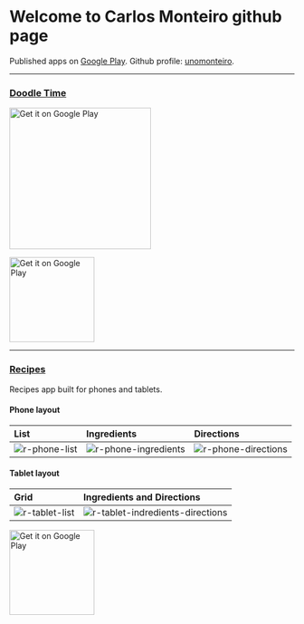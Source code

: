 # Welcome to Carlos Monteiro github page

Published apps on [Google Play](https://play.google.com/store/apps/developer?id=Carlos+Monteiro).
Github profile: [unomonteiro](https://github.com/unomonteiro).

___
### [Doodle Time](https://github.com/unomonteiro/Doodle)

<img alt='Get it on Google Play' src='https://cloud.githubusercontent.com/assets/7604348/15456027/3e0919fe-205c-11e6-9174-a561a1ee4ce1.gif' width="250"/>

<a href='https://play.google.com/store/apps/details?id=io.monteirodev.doodle'><img alt='Get it on Google Play' src='https://play.google.com/intl/en_us/badges/images/generic/en_badge_web_generic.png' width="150"/></a>
___
### [Recipes](https://github.com/unomonteiro/Recipes)
Recipes app built for phones and tablets.

#### Phone layout
| List | Ingredients | Directions |
|:---|:---|:---|
|![r-phone-list](https://cloud.githubusercontent.com/assets/7604348/15450408/a4e9631a-1f92-11e6-9c00-78e2cc8f58a3.png)|![r-phone-ingredients](https://cloud.githubusercontent.com/assets/7604348/15450404/a4e86e38-1f92-11e6-9ac6-3ac93033abe8.png)| ![r-phone-directions](https://cloud.githubusercontent.com/assets/7604348/15450405/a4e883b4-1f92-11e6-80e2-ad874c334370.png) |
#### Tablet layout
| Grid | Ingredients and Directions |
|:---|:---|
| ![r-tablet-list](https://cloud.githubusercontent.com/assets/7604348/15450406/a4e8c126-1f92-11e6-8a17-934a83b74089.png) | ![r-tablet-indredients-directions](https://cloud.githubusercontent.com/assets/7604348/15450407/a4e9271a-1f92-11e6-960d-bc31ae638272.png) |

<a href='https://play.google.com/store/apps/details?id=io.monteirodev.recipes'><img alt='Get it on Google Play' src="https://play.google.com/intl/en_us/badges/images/generic/en_badge_web_generic.png" width="150"/></a>
